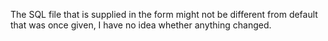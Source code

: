 The SQL file that is supplied in the form might not be different from default that was once given, I have no idea whether anything changed.
